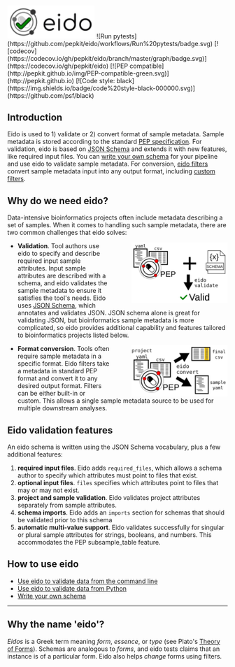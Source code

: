 <img src="img/eido.svg" alt="eido" width="200"/>
![Run pytests](https://github.com/pepkit/eido/workflows/Run%20pytests/badge.svg)
[![codecov](https://codecov.io/gh/pepkit/eido/branch/master/graph/badge.svg)](https://codecov.io/gh/pepkit/eido)
[![PEP compatible](http://pepkit.github.io/img/PEP-compatible-green.svg)](http://pepkit.github.io)
[![Code style: black](https://img.shields.io/badge/code%20style-black-000000.svg)](https://github.com/psf/black)

## Introduction

Eido is used to 1) validate or 2) convert format of sample metadata. Sample metadata is stored according to the standard [PEP specification](https://pep.databio.org). For validation, eido is based on [JSON Schema](https://json-schema.org) and extends it with new features, like required input files. You can [write your own schema](writing-a-schema.md) for your pipeline and use eido to validate sample metadata. For conversion, [eido filters](filters.md) convert sample metadata input into any output format, including [custom filters](writing-a-filter.md).

## Why do we need eido?

Data-intensive bioinformatics projects often include metadata describing a set of samples. When it comes to handling such sample metadata, there are two common challenges that eido solves:

<img src="img/validation.svg" style="float:right; width:220px; margin-left:50px">

- **Validation**. Tool authors use eido to specify and describe required input sample attributes. Input sample attributes are described with a schema, and eido validates the sample metadata to ensure it satisfies the tool's needs. Eido uses [JSON Schema](https://json-schema.org/), which annotates and validates JSON. JSON schema alone is great for validating JSON, but bioinformatics sample metadata is more complicated, so eido provides additional capability and features tailored to bioinformatics projects listed below. 

<img src="img/conversion.svg" style="float:right; width:220px; margin-left:50px">

- **Format conversion**. Tools often require sample metadata in a specific format. Eido filters take a metadata in standard PEP format and convert it to any desired output format. Filters can be either built-in or custom. This allows a single sample metadata source to be used for multiple downstream analyses.

## Eido validation features

An eido schema is written using the JSON Schema vocabulary, plus a few additional features:

1. **required input files**. Eido adds `required_files`, which allows a schema author to specify which attributes must point to files that exist.
2. **optional input files**. `files` specifies which attributes point to files that may or may not exist.
3. **project and sample validation**. Eido validates project attributes separately from sample attributes.
4. **schema imports**. Eido adds an `imports` section for schemas that should be validated prior to this schema
5. **automatic multi-value support**. Eido validates successfully for singular or plural sample attributes for strings, booleans, and numbers. This accommodates the PEP subsample_table feature.

## How to use eido

- [Use eido to validate data from the command line](cli.md)
- [Use eido to validate data from Python](demo.md)
- [Write your own schema](writing-a-schema.md)

---

## Why the name 'eido'?

*Eidos* is a Greek term meaning *form*, *essence*, or *type* (see Plato's [Theory of Forms](https://en.wikipedia.org/wiki/Theory_of_forms)). Schemas are analogous to *forms*, and eido tests claims that an instance is of a particular form. Eido also helps *change* forms using filters.
